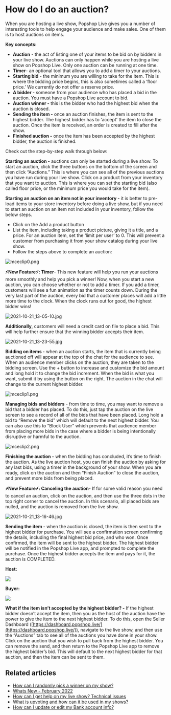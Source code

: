 # How do I do an auction?

When you are hosting a live show, Popshop Live gives you a number of interesting tools to help engage your audience and make sales. One of them is to host auctions on items.

**Key concepts:**

* **Auction** - the act of listing one of your items to be bid on by bidders in your live show. Auctions can only happen while you are hosting a live show on Popshop Live. Only one auction can be running at one time.
* **Timer**- an optional tool that allows you to add a timer to your auctions.&#x20;
* **Starting bid** - the minimum you are willing to take for the item. This is where the bidding price begins, this is also sometimes called a ‘floor price.’ We currently do not offer a reserve price.
* **A bidder -** someone from your audience who has placed a bid in the auction. You must have a Popshop Live account to bid.
* **Auction winner -** this is the bidder who had the highest bid when the auction is closed.
* **Sending the item -** once an auction finishes, the item is sent to the highest bidder. The highest bidder has to ‘accept’ the item to close the auction. Once the item is received, an order is created to fill after the show.
* **Finished auction -** once the item has been accepted by the highest bidder, the auction is finished.

Check out the step-by-step walk through below:

**Starting an auction -** auctions can only be started during a live show. To start an auction, click the three buttons on the bottom of the screen and then click “Auctions.” This is where you can see all of the previous auctions you have run during your live show. Click on a product from your inventory that you want to auction. This is where you can set the starting bid (also called floor price, or the minimum price you would take for the item).

**Starting an auction on an item not in your inventory -** it is better to pre-load items to your store inventory before doing a live show, but if you need to start an auction on an item not included in your inventory, follow the below steps.

* Click on the Add a product button
* List the item, including taking a product picture, giving it a title, and a price. For an auction item, set the ‘limit per user’ to 0. This will prevent a customer from purchasing it from your show catalog during your live show.
* Follow the steps above to complete an auction:

![mceclip0.png](https://help.popshop.live/hc/article\_attachments/4410706384025/mceclip0.png)

**⚡️New Feature⚡️: Timer**- This new feature will help you run your auctions more smoothly and help you pick a winner! Now, when you start a new auction, you can choose whether or not to add a timer. If you add a timer, customers will see a fun animation as the timer counts down. During the very last part of the auction, every bid that a customer places will add a little more time to the clock. When the clock runs out for good, the highest bidder wins!

![2021-10-21\_13-05-10.jpg](https://help.popshop.live/hc/article\_attachments/4408197604889/2021-10-21\_13-05-10.jpg)

**Additionally**, customers will need a credit card on file to place a bid. This will help further ensure that the winning bidder accepts their item.&#x20;

![2021-10-21\_13-23-55.jpg](https://help.popshop.live/hc/article\_attachments/4408189320217/2021-10-21\_13-23-55.jpg)

**Bidding on items -** when an auction starts, the item that is currently being auctioned off will appear at the top of the chat for the audience to see. When an audience member clicks on the auction, they are taken to the bidding screen. Use the + button to increase and customize the bid amount and long hold it to change the bid increment. When the bid is what you want, submit it by using the button on the right. The auction in the chat will change to the current highest bidder.

![mceclip1.png](https://help.popshop.live/hc/article\_attachments/4405448096537/mceclip1.png)

**Managing bids and bidders** - from time to time, you may want to remove a bid that a bidder has placed. To do this, just tap the auction on the live screen to see a record of all of the bids that have been placed. Long hold a bid to “Remove the bid” which will default to the next highest bidder. You can also use this to “Block User” which prevents that audience member from placing more bids in the case where a bidder is being intentionally disruptive or harmful to the auction.

![mceclip2.png](https://help.popshop.live/hc/article\_attachments/4405448107033/mceclip2.png)

**Finishing the auction -** when the bidding has concluded, it’s time to finish the auction. As the live auction host, you can finish the auction by asking for any last bids, using a timer in the background of your show. When you are ready, click on the auction and then “Finish Auction” to close the auction, and prevent more bids from being placed.

**⚡️New Feature⚡️: Canceling the auction**-  If for some valid reason you need to cancel an auction, click on the auction, and then use the three dots in the top right corner to cancel the auction. In this scenario, all placed bids are nulled, and the auction is removed from the live show.

![2021-10-21\_13-16-46.jpg](https://help.popshop.live/hc/article\_attachments/4408197630361/2021-10-21\_13-16-46.jpg)

**Sending the item -** when the auction is closed, the item is then sent to the highest bidder for purchase. You will see a confirmation screen confirming the details, including the final highest bid price, and who won. Once confirmed, the item will be sent to the highest bidder. The highest bidder will be notified in the Popshop Live app, and prompted to complete the purchase. Once the highest bidder accepts the item and pays for it, the auction is COMPLETED.

**Host:**

![](https://help.popshop.live/hc/article\_attachments/4405448129049/mceclip3.png)

**Buyer:**

![](https://help.popshop.live/hc/article\_attachments/4405454083609/mceclip4.png)

**What if the item isn’t accepted by the highest bidder? -** If the highest bidder doesn’t accept the item, then you as the host of the auction have the power to give the item to the next highest bidder. To do this, open the Seller Dashboard ([https://dashboard.popshop.live/](https://dashboard.popshop.live/)), navigate to the live show, and then use the “Auctions” tab to see all of the auctions you have done in your show. Click on the auction that you wish to pull back from the highest bidder. You can remove the send, and then return to the Popshop Live app to remove the highest bidder’s bid. This will default to the next highest bidder for that auction, and then the item can be sent to them.

## Related articles

* [How can I randomly pick a winner on my show?](https://jamble.gitbook.io/popshop-live/hosting-and-after-your-show/how-can-i-randomly-pick-a-winner-on-my-show)
* [Whats New - February 2022](https://jamble.gitbook.io/popshop-live/whats-new-this-month/announcements-2022/whats-new-february-2022)
* [How can I get help on my live show? Technical issues](https://jamble.gitbook.io/popshop-live/going-live/how-can-i-get-help-on-my-live-show-technical-issues)
* [What is upvoting and how can it be used in my shows?](https://jamble.gitbook.io/popshop-live/going-live/what-is-upvoting-and-how-can-it-be-used-in-my-shows)
* [How can I update or edit my Bank account info?](https://jamble.gitbook.io/popshop-live/payment-and-tax/how-can-i-update-or-edit-my-bank-account-info)
